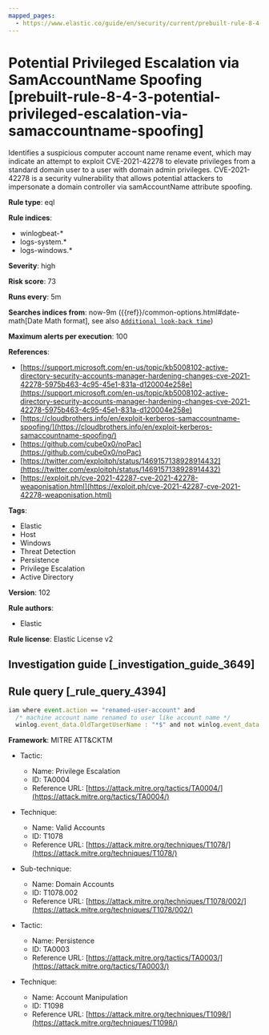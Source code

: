 ```yaml
---
mapped_pages:
  - https://www.elastic.co/guide/en/security/current/prebuilt-rule-8-4-3-potential-privileged-escalation-via-samaccountname-spoofing.html
---
```


# Potential Privileged Escalation via SamAccountName Spoofing [prebuilt-rule-8-4-3-potential-privileged-escalation-via-samaccountname-spoofing]

Identifies a suspicious computer account name rename event, which may indicate an attempt to exploit CVE-2021-42278 to elevate privileges from a standard domain user to a user with domain admin privileges. CVE-2021-42278 is a security vulnerability that allows potential attackers to impersonate a domain controller via samAccountName attribute spoofing.

**Rule type**: eql

**Rule indices**:

* winlogbeat-*
* logs-system.*
* logs-windows.*

**Severity**: high

**Risk score**: 73

**Runs every**: 5m

**Searches indices from**: now-9m ({{ref}}/common-options.html#date-math[Date Math format], see also [`Additional look-back time`](docs-content://solutions/security/detect-and-alert/create-detection-rule.md#rule-schedule))

**Maximum alerts per execution**: 100

**References**:

* [https://support.microsoft.com/en-us/topic/kb5008102-active-directory-security-accounts-manager-hardening-changes-cve-2021-42278-5975b463-4c95-45e1-831a-d120004e258e](https://support.microsoft.com/en-us/topic/kb5008102-active-directory-security-accounts-manager-hardening-changes-cve-2021-42278-5975b463-4c95-45e1-831a-d120004e258e)
* [https://cloudbrothers.info/en/exploit-kerberos-samaccountname-spoofing/](https://cloudbrothers.info/en/exploit-kerberos-samaccountname-spoofing/)
* [https://github.com/cube0x0/noPac](https://github.com/cube0x0/noPac)
* [https://twitter.com/exploitph/status/1469157138928914432](https://twitter.com/exploitph/status/1469157138928914432)
* [https://exploit.ph/cve-2021-42287-cve-2021-42278-weaponisation.html](https://exploit.ph/cve-2021-42287-cve-2021-42278-weaponisation.html)

**Tags**:

* Elastic
* Host
* Windows
* Threat Detection
* Persistence
* Privilege Escalation
* Active Directory

**Version**: 102

**Rule authors**:

* Elastic

**Rule license**: Elastic License v2

## Investigation guide [_investigation_guide_3649]



## Rule query [_rule_query_4394]

```js
iam where event.action == "renamed-user-account" and
  /* machine account name renamed to user like account name */
  winlog.event_data.OldTargetUserName : "*$" and not winlog.event_data.NewTargetUserName : "*$"
```

**Framework**: MITRE ATT&CKTM

* Tactic:

    * Name: Privilege Escalation
    * ID: TA0004
    * Reference URL: [https://attack.mitre.org/tactics/TA0004/](https://attack.mitre.org/tactics/TA0004/)

* Technique:

    * Name: Valid Accounts
    * ID: T1078
    * Reference URL: [https://attack.mitre.org/techniques/T1078/](https://attack.mitre.org/techniques/T1078/)

* Sub-technique:

    * Name: Domain Accounts
    * ID: T1078.002
    * Reference URL: [https://attack.mitre.org/techniques/T1078/002/](https://attack.mitre.org/techniques/T1078/002/)

* Tactic:

    * Name: Persistence
    * ID: TA0003
    * Reference URL: [https://attack.mitre.org/tactics/TA0003/](https://attack.mitre.org/tactics/TA0003/)

* Technique:

    * Name: Account Manipulation
    * ID: T1098
    * Reference URL: [https://attack.mitre.org/techniques/T1098/](https://attack.mitre.org/techniques/T1098/)



